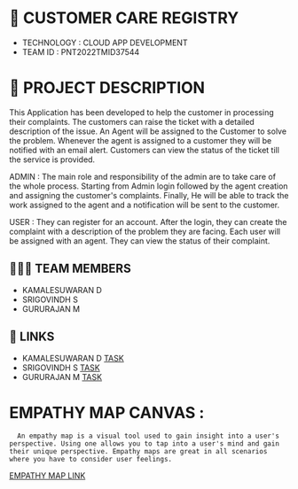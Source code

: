 
# 🛃 CUSTOMER CARE REGISTRY

- TECHNOLOGY : CLOUD APP DEVELOPMENT
- TEAM ID    : PNT2022TMID37544

# 📒 PROJECT DESCRIPTION

This Application has been developed to help the customer in processing their complaints.  The customers can raise the ticket with a detailed description of the issue.  An Agent will be assigned to the Customer to solve the problem.  Whenever the agent is assigned to a customer they will be notified with an email alert.  Customers can view the status of the ticket till the service is provided.

 ADMIN :
 The main role and responsibility of the admin are to take care of the whole process.  Starting from Admin login followed by the agent creation and assigning the customer's complaints.  Finally, He will be able to track the work assigned to the agent and a notification will be sent to the customer.

 USER :
 They can register for an account.  After the login, they can create the complaint with a description of the problem they are facing.  Each user will be assigned with an agent.  They can view the status of their complaint.

## 🧑🏻‍🦰 TEAM MEMBERS

- KAMALESUWARAN D   
- SRIGOVINDH S
- GURURAJAN M

## 🔗 LINKS
- KAMALESUWARAN D   [TASK](https://github.com/IBM-EPBL/IBM-Project-1392-1658386621/tree/main/Task/KAMALESUWARAN_D) 
- SRIGOVINDH S      [TASK](https://github.com/IBM-EPBL/IBM-Project-1392-1658386621/tree/main/Task/SRIGOVINDH_S)
- GURURAJAN M       [TASK](https://github.com/IBM-EPBL/IBM-Project-1392-1658386621/tree/main/Task/GURURAJAN_M)



# EMPATHY MAP CANVAS :
      An empathy map is a visual tool used to gain insight into a user's perspective. Using one allows you to tap into a user's mind and gain their unique perspective. Empathy maps are great in all scenarios where you have to consider user feelings.


[EMPATHY MAP LINK ](https://github.com/IBM-EPBL/IBM-Project-1392-1658386621/blob/main/Project_Workflow/EMPATHY%20MAP%20FOR%20THE%20PROJECT/Empathy%20Map.pdf)
